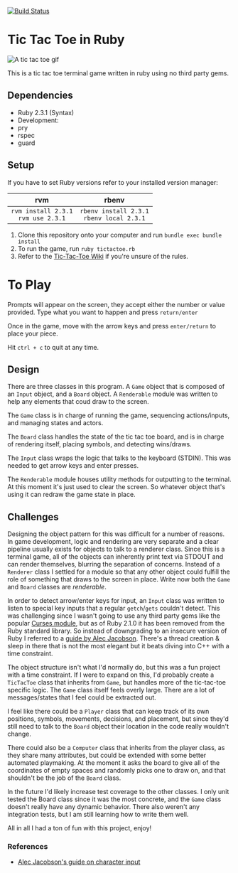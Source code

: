 [![Build Status](https://travis-ci.org/CentroDL/tic_tac_toe_ruby.svg?branch=master)](https://travis-ci.org/CentroDL/tic_tac_toe_ruby)

# Tic Tac Toe in Ruby

![A tic tac toe gif][ttt_gif]

This is a tic tac toe terminal game written in ruby using no third party gems.

## Dependencies

- Ruby 2.3.1 (Syntax)
- Development:
- pry
- rspec
- guard

## Setup

If you have to set Ruby versions refer to your installed version manager:

|rvm|rbenv|
|:---:|:---:|
|`rvm install 2.3.1`<br>`rvm use 2.3.1` |`rbenv install 2.3.1`<br>`rbenv local 2.3.1`|


1. Clone this repository onto your computer and run `bundle exec bundle install`
1. To run the game, run `ruby tictactoe.rb`
1. Refer to the [Tic-Tac-Toe Wiki](https://en.wikipedia.org/wiki/Tic-tac-toe) if you're unsure of the rules.

# To Play

Prompts will appear on the screen, they accept either the number or value provided. Type what you want to happen and press `return/enter`

Once in the game, move with the arrow keys and press `enter/return` to place your piece.

Hit `ctrl + c` to quit at any time.

## Design

There are three classes in this program. A `Game` object that is composed of an `Input` object, and a `Board` object. A `Renderable` module was written to help any elements that coud draw to the screen.

The `Game` class is in charge of running the game, sequencing actions/inputs, and managing states and actors.

The `Board` class handles the state of the tic tac toe board, and is in charge of rendering itself, placing symbols, and detecting wins/draws.

The `Input` class wraps the logic that talks to the keyboard (STDIN). This was needed to get arrow keys and enter presses.

The `Renderable` module houses utility methods for outputting to the terminal. At this moment it's just used to clear the screen. So whatever object that's using it can redraw the game state in place.

## Challenges
Designing the object pattern for this was difficult for a number of reasons. In game development, logic and rendering are very separate and a clear pipeline usually exists for objects to talk to a renderer class. Since this is a terminal game, all of the objects can inherently print text via STDOUT and can render themselves, blurring the separation of concerns. Instead of a `Renderer` class I settled for a module so that any other object could fulfill the role of something that draws to the screen in place. Write now both the `Game` and `Board` classes are *renderable*.

In order to detect arrow/enter keys for input, an `Input` class was written to listen to special key inputs that a regular `getch`/`gets` couldn't detect. This was challenging since I wasn't going to use any third party gems like the popular [Curses module](https://github.com/ruby/curses), but as of Ruby 2.1.0 it has been removed from the Ruby standard library. So instead of downgrading to an insecure version of Ruby I referred to a [guide by Alec Jacobson][alecjacobson]. There's a thread creation & sleep in there that is not the most elegant but it beats diving into C++ with a time constraint.

The object structure isn't what I'd normally do, but this was a fun project with a time constraint. If I were to expand on this, I'd probably create a `TicTacToe` class that inherits from `Game`, but handles more of the tic-tac-toe specific logic. The `Game` class itself feels overly large. There are a lot of messages/states that I feel could be extracted out.

I feel like there could be a `Player` class that can keep track of its own positions, symbols, movements, decisions, and placement, but since they'd still need to talk to the `Board` object their location in the code really wouldn't change.

There could also be a `Computer` class that inherits from the player class, as they share many attributes, but could be extended with some better automated playmaking. At the moment it asks the board to give all of the coordinates of empty spaces and randomly picks one to draw on, and that shouldn't be the job of the `Board` class.

In the future I'd likely increase test coverage to the other classes. I only unit tested the Board class since it was the most concrete, and the `Game` class doesn't really  have any dynamic behavior. There also weren't any integration tests, but I am still learning how to write them well.

All in all I had a ton of fun with this project, enjoy!

### References

- [Alec Jacobson's guide on character input][alecjacobson]


[alecjacobson]: http://www.alecjacobson.com/weblog/?p=75
[ttt_gif]: https://media.giphy.com/media/ZOkZMEY7SgozC/giphy.gif
